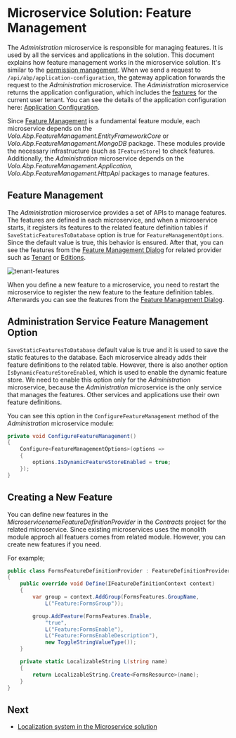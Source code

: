 # Microservice Solution: Feature Management

The *Administration* microservice is responsible for managing features. It is used by all the services and applications in the solution. This document explains how feature management works in the microservice solution. It's similar to the [permission management](permission-management.md). When we send a request to `/api/abp/application-configuration`, the gateway application forwards the request to the *Administration* microservice. The *Administration* microservice returns the application configuration, which includes the [features](../../framework/infrastructure/features.md) for the current user tenant. You can see the details of the application configuration here: [Application Configuration](../../framework/api-development/standard-apis/configuration.md).

Since [Feature Management](../../modules/feature-management.md) is a fundamental feature module, each microservice depends on the *Volo.Abp.FeatureManagement.EntityFrameworkCore* or *Volo.Abp.FeatureManagement.MongoDB* package. These modules provide the necessary infrastructure (such as `IFeatureStore`) to check features. Additionally, the *Administration* microservice depends on the *Volo.Abp.FeatureManagement.Application*, *Volo.Abp.FeatureManagement.HttpApi* packages to manage features.

## Feature Management

The *Administration* microservice provides a set of APIs to manage features. The features are defined in each microservice, and when a microservice starts, it registers its features to the related feature definition tables if `SaveStaticFeaturesToDatabase` option is true for `FeatureManagementOptions`. Since the default value is true, this behavior is ensured. After that, you can see the features from the [Feature Management Dialog](../../modules/feature-management.md#feature-management-dialog) for related provider such as [Tenant](../../modules/saas.md#tenant-features) or [Editions](../../modules/saas.md#edition-features).

![tenant-features](images/tenant-features.png)

When you define a new feature to a microservice, you need to restart the microservice to register the new feature to the feature definition tables. Afterwards you can see the features from the [Feature Management Dialog](../../modules/feature-management.md#feature-management-dialog).

## Administration Service Feature Management Option

`SaveStaticFeaturesToDatabase` default value is true and it is used to save the static features to the database. Each microservice already adds their feature definitions to the related table. However, there is also another option `IsDynamicFeatureStoreEnabled`, which is used to enable the dynamic feature store. We need to enable this option only for the *Administration* microservice, because the *Administration* microservice is the only service that manages the features. Other services and applications use their own feature definitions.

You can see this option in the `ConfigureFeatureManagement` method of the *Administration* microservice module:

```csharp
private void ConfigureFeatureManagement()
{
    Configure<FeatureManagementOptions>(options =>
    {
        options.IsDynamicFeatureStoreEnabled = true;
    });
}
```

## Creating a New Feature

You can define new features in the *MicroservicenameFeatureDefinitionProvider* in the *Contracts* project for the related microservice. Since existing microservices uses the monolith module approch all featuers comes from related module. However, you can create new features if you need.

For example;

```csharp
public class FormsFeatureDefinitionProvider : FeatureDefinitionProvider
{
    public override void Define(IFeatureDefinitionContext context)
    {
        var group = context.AddGroup(FormsFeatures.GroupName,
            L("Feature:FormsGroup"));

        group.AddFeature(FormsFeatures.Enable,
            "true",
            L("Feature:FormsEnable"),
            L("Feature:FormsEnableDescription"),
            new ToggleStringValueType());
    }

    private static LocalizableString L(string name)
    {
        return LocalizableString.Create<FormsResource>(name);
    }
}
```

## Next

* [Localization system in the Microservice solution](localization-system.md)